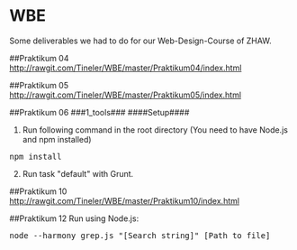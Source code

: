 WBE
===
Some deliverables we had to do for our Web-Design-Course of ZHAW.

##Praktikum 04
http://rawgit.com/Tineler/WBE/master/Praktikum04/index.html

##Praktikum 05
http://rawgit.com/Tineler/WBE/master/Praktikum05/index.html

##Praktikum 06
###1_tools###
####Setup####
1. Run following command in the root directory (You need to have Node.js and npm installed)
<pre>npm install</pre>
2. Run task "default" with Grunt.

##Praktikum 10
http://rawgit.com/Tineler/WBE/master/Praktikum10/index.html

##Praktikum 12
Run using Node.js:
<pre>node --harmony grep.js "[Search string]" [Path to file]</pre>

